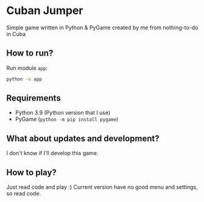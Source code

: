 # Cuban Jumper
Simple game written in Python & PyGame created by me from nothing-to-do in Cuba

## How to run?
Run module `app`:
```bash
python -m app
```

## Requirements
- Python 3.9 (Python version that I use)
- PyGame (`python -m pip install pygame`)

## What about updates and development?

I don't know if I'll develop this game.

## How to play?

Just read code and play :)
Current version have no good menu and settings, so read code.
